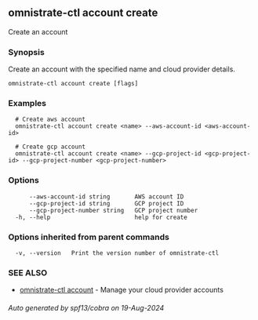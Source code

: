 ## omnistrate-ctl account create

Create an account

### Synopsis

Create an account with the specified name and cloud provider details.

```
omnistrate-ctl account create [flags]
```

### Examples

```
  # Create aws account
  omnistrate-ctl account create <name> --aws-account-id <aws-account-id>

  # Create gcp account
  omnistrate-ctl account create <name> --gcp-project-id <gcp-project-id> --gcp-project-number <gcp-project-number>
```

### Options

```
      --aws-account-id string       AWS account ID
      --gcp-project-id string       GCP project ID
      --gcp-project-number string   GCP project number
  -h, --help                        help for create
```

### Options inherited from parent commands

```
  -v, --version   Print the version number of omnistrate-ctl
```

### SEE ALSO

* [omnistrate-ctl account](omnistrate-ctl_account.md)	 - Manage your cloud provider accounts

###### Auto generated by spf13/cobra on 19-Aug-2024
